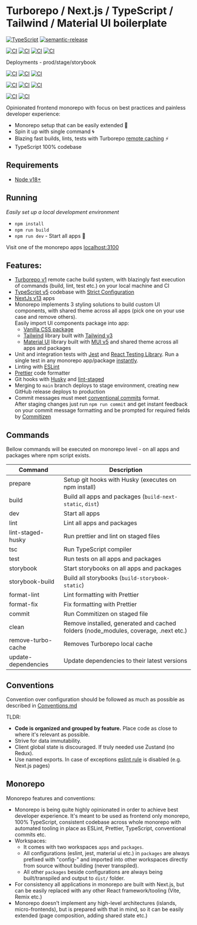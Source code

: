 # Turborepo / Next.js / TypeScript / Tailwind / Material UI boilerplate

[![TypeScript][typescript-badge]][typescript-url]
[![semantic-release][semantic-badge]][semantic-url]

[![CI][build-badge]][build-url]
[![CI][lint-badge]][lint-url]
[![CI][tsc-badge]][tsc-url]
[![CI][test-badge]][test-url]

Deployments - prod/stage/storybook

[![CI][deploy-app-prod-badge]][deploy-app-prod-url]
[![CI][deploy-app-stage-badge]][deploy-app-stage-url]
[![CI][deploy-app-storybook-badge]][deploy-app-storybook-url]

[![CI][deploy-website-prod-badge]][deploy-website-prod-url]
[![CI][deploy-website-stage-badge]][deploy-website-stage-url]
[![CI][deploy-website-storybook-badge]][deploy-website-storybook-url]

[![CI][deploy-ui-prod-badge]][deploy-ui-prod-url]
[![CI][deploy-ui-stage-badge]][deploy-ui-stage-url]

Opinionated frontend monorepo with focus on best practices and painless developer experience:

- Monorepo setup that can be easily extended 🔧
- Spin it up with single command 🌀
- Blazing fast builds, lints, tests with Turborepo [remote caching](https://turborepo.org/docs/core-concepts/remote-caching) ⚡
- TypeScript 100% codebase

## Requirements

- [Node v18+](https://nodejs.org/)

## Running

_Easily set up a local development environment_

- `npm install`
- `npm run build`
- `npm run dev` - Start all apps 🚀

Visit one of the monorepo apps [localhost:3100](http://localhost:3100/)

## Features:

- [Turborepo v1](https://turborepo.org/) remote cache build system, with blazingly fast execution of commands (build, lint, test etc.) on your local machine and CI
- [TypeScript v5](https://github.com/microsoft/TypeScript) codebase with [Strict Configuration](https://typescript-eslint.io/docs/linting/configs#strict)
- [NextJs v13](https://github.com/vercel/next.js) apps
- Monorepo implements 3 styling solutions to build custom UI components, with shared theme across all apps (pick one on your use case and remove others).  
  Easily import UI components package into app:
  - [Vanilla CSS package](https://github.com/mkosir/turborepo-boilerplate/tree/main/packages/ui)
  - [Tailwind](https://github.com/mkosir/turborepo-boilerplate/tree/main/packages/ui-tailwind) library built with [Tailwind v3](https://tailwindcss.com/)
  - [Material UI](https://github.com/mkosir/turborepo-boilerplate/tree/main/packages/ui-mui) library built with [MUI v5](https://mui.com/) and shared theme across all apps and packages
- Unit and integration tests with [Jest](https://github.com/facebook/jest) and [React Testing Library](https://github.com/testing-library/react-testing-library). Run a single test in any monorepo app/package [instantly](https://github.com/mkosir/turborepo-boilerplate-multiple-ui/raw/main/misc/vscode-jest-runner.gif).
- Linting with [ESLint](https://eslint.org/)
- [Prettier](https://prettier.io/) code formatter
- Git hooks with [Husky](https://github.com/typicode/husky) and [lint-staged](https://github.com/okonet/lint-staged)
- Merging to `main` branch deploys to stage environment, creating new GitHub release deploys to production
- Commit messages must meet [conventional commits](https://www.conventionalcommits.org/en/v1.0.0/) format.  
  After staging changes just run `npm run commit` and get instant feedback on your commit message formatting and be prompted for required fields by [Commitizen](https://github.com/commitizen/cz-cli)

## Commands

Bellow commands will be executed on monorepo level - on all apps and packages where npm script exists.

| Command             | Description                                                                         |
| ------------------- | ----------------------------------------------------------------------------------- |
| prepare             | Setup git hooks with Husky (executes on npm install)                                |
| build               | Build all apps and packages (`build-next-static`, `dist`)                           |
| dev                 | Start all apps                                                                      |
| lint                | Lint all apps and packages                                                          |
| lint-staged-husky   | Run prettier and lint on staged files                                               |
| tsc                 | Run TypeScript compiler                                                             |
| test                | Run tests on all apps and packages                                                  |
| storybook           | Start storybooks on all apps and packages                                           |
| storybook-build     | Build all storybooks (`build-storybook-static`)                                     |
| format-lint         | Lint formatting with Prettier                                                       |
| format-fix          | Fix formatting with Prettier                                                        |
| commit              | Run Commitizen on staged file                                                       |
| clean               | Remove installed, generated and cached folders (node_modules, coverage, .next etc.) |
| remove-turbo-cache  | Removes Turborepo local cache                                                       |
| update-dependencies | Update dependencies to their latest versions                                        |

## Conventions

Convention over configuration should be followed as much as possible as described in [Conventions.md](https://github.com/mkosir/turborepo-boilerplate/blob/main/README_CONVENTIONS.md)

TLDR:

- **Code is organized and grouped by feature.** Place code as close to where it's relevant as possible.
- Strive for data immutability.
- Client global state is discouraged. If truly needed use Zustand (no Redux).
- Use named exports. In case of exceptions [eslint rule](https://github.com/mkosir/turborepo-boilerplate/blob/main/packages/config-eslint/index.js#L78) is disabled (e.g. Next.js pages)

## Monorepo

Monorepo features and conventions:

- Monorepo is being quite highly opinionated in order to achieve best developer experience. It's meant to be used as frontend only monorepo, 100% TypeScript, consistent codebase across whole monorepo with automated tooling in place as ESLint, Prettier, TypeScript, conventional commits etc.
- Workspaces:
  - It comes with two workspaces `apps` and `packages`.
  - All configurations (eslint, jest, material ui etc.) in `packages` are always prefixed with "config-" and imported into other workspaces directly from source without building (never transpiled).
  - All other `packages` beside configurations are always being built/transpiled and output to `dist/` folder.
- For consistency all applications in monorepo are built with Next.js, but can be easily replaced with any other React framework/tooling (Vite, Remix etc.)
- Monorepo doesn't implement any high-level architectures (islands, micro-frontends), but is prepared with that in mind, so it can be easily extended (page composition, adding shared state etc.)

[typescript-badge]: https://badges.frapsoft.com/typescript/code/typescript.svg?v=101
[typescript-url]: https://github.com/microsoft/TypeScript
[semantic-badge]: https://img.shields.io/badge/%20%20%F0%9F%93%A6%F0%9F%9A%80-semantic--release-e10079.svg
[semantic-url]: https://github.com/semantic-release/semantic-release
[build-badge]: https://github.com/mkosir/turborepo-boilerplate/actions/workflows/build.yml/badge.svg
[build-url]: https://github.com/mkosir/turborepo-boilerplate/actions/workflows/build.yml
[lint-badge]: https://github.com/mkosir/turborepo-boilerplate/actions/workflows/lint.yml/badge.svg
[lint-url]: https://github.com/mkosir/turborepo-boilerplate/actions/workflows/lint.yml
[tsc-badge]: https://github.com/mkosir/turborepo-boilerplate/actions/workflows/tsc.yml/badge.svg
[tsc-url]: https://github.com/mkosir/turborepo-boilerplate/actions/workflows/tsc.yml
[test-badge]: https://github.com/mkosir/turborepo-boilerplate/actions/workflows/test.yml/badge.svg
[test-url]: https://github.com/mkosir/turborepo-boilerplate/actions/workflows/test.yml

<!-- Deployments  App -->

[deploy-app-prod-badge]: https://img.shields.io/badge/App-prod-blue?logo=netlify&logoColor=white
[deploy-app-prod-url]: https://turbo-app-prod.netlify.app/
[deploy-app-stage-badge]: https://img.shields.io/badge/App-stage-blue?logo=netlify&logoColor=white
[deploy-app-stage-url]: https://turbo-app-stage.netlify.app/
[deploy-app-storybook-badge]: https://img.shields.io/badge/App-storybook-blue?logo=storybook&logoColor=white
[deploy-app-storybook-url]: https://turbo-app-storybook.netlify.app/

<!-- Deployments  Website -->

[deploy-website-prod-badge]: https://img.shields.io/badge/Website-prod-blue?logo=netlify&logoColor=white
[deploy-website-prod-url]: https://turbo-website-prod.netlify.app/
[deploy-website-stage-badge]: https://img.shields.io/badge/Website-stage-blue?logo=netlify&logoColor=white
[deploy-website-stage-url]: https://turbo-website-stage.netlify.app/
[deploy-website-storybook-badge]: https://img.shields.io/badge/Website-storybook-blue?logo=storybook&logoColor=white
[deploy-website-storybook-url]: https://turbo-website-storybook.netlify.app/

<!-- Deployments  UI -->

[deploy-ui-prod-badge]: https://img.shields.io/badge/UI%20(shared%20lib)-prod-blue?logo=storybook&logoColor=white
[deploy-ui-prod-url]: https://turbo-ui-prod.netlify.app/
[deploy-ui-stage-badge]: https://img.shields.io/badge/UI%20(shared%20lib)-stage-blue?logo=storybook&logoColor=white
[deploy-ui-stage-url]: https://turbo-ui-stage.netlify.app/
